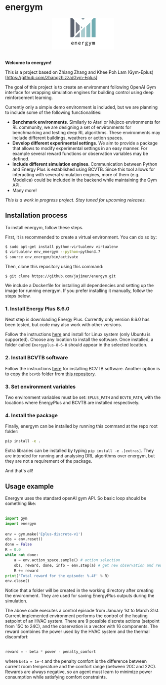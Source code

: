# energym

<div align="center">
  <img src="images/logo.png" width=40%><br><br>
</div>

**Welcome to energym!**

This is a project based on Zhiang Zhang and Khee Poh Lam (Gym-Eplus)[https://github.com/zhangzhizza/Gym-Eplus]

The goal of this project is to create an environment following OpenAI Gym interface for wrapping simulation engines for building control using deep reinforcement learning.

Currently only a simple demo environment is included, but we are planning to include some of the following functionalities:

  - **Benchmark environments**. Similarly to Atari or Mujoco environments for RL community, we are designing a set of environments for benchmarking and testing deep RL algorithms. These environments may include different buildings, weathers or action spaces.
  - **Develop different experimental settings**. We aim to provide a package that allows to modify experimental settings in an easy manner. For example several reward functions or observation variables may be defined. 
  - **Include different simulation engines**. Communication between Python and Energy Plus is established using BCVTB. Since this tool allows for interacting with several simulation engines, more of them (e.g. Modelica) could be included in the backend while maintaining the Gym API.
  - Many more!

_This is a work in progress project. Stay tuned for upcoming releases._

## Installation process

To install energym, follow these steps.

First, it is recommended to create a virtual environment. You can do so by:

```sh
$ sudo apt-get install python-virtualenv virtualenv
$ virtualenv env_energym --python=python3.7
$ source env_energym/bin/activate
```

Then, clone this repository using this command:
```
$ git clone https://github.com/jajimer/energym.git
```

We include a Dockerfile for installing all dependencies and setting up the image for running energym. If you prefer installing it manually, follow the steps below.

### 1. Install Energy Plus 8.6.0

Next step is downloading Energy Plus. Currently only version 8.6.0 has been tested,
but code may also work with other versions.

Follow the instructions [here](https://energyplus.net/downloads) and install for Linux system (only Ubuntu is supported).
Choose any location to install the software. Once installed, a folder called ``Energyplus-8-6-0`` should appear in the selected location.

### 2. Install BCVTB software

Follow the instructions [here](https://simulationresearch.lbl.gov/bcvtb/Download) for installing BCVTB software.
Another option is to copy the ``bcvtb`` folder from [this repository](https://github.com/zhangzhizza/Gym-Eplus/tree/master/eplus_env/envs).

### 3. Set environment variables

Two environment variables must be set: ``EPLUS_PATH`` and ``BCVTB_PATH``, with the locations where EnergyPlus and BCVTB are installed respectively.

### 4. Install the package

Finally, energym can be installed by running this command at the repo root folder:

```sh
pip install -e .
```

Extra libraries can be installed by typing ``pip install -e .[extras]``. They are intended for running and analysing DRL algorithms over energym, but they are
not a requirement of the package.   

And that's all!

## Usage example

Energym uses the standard openAI gym API. So basic loop should be something like:

```python

import gym
import energym

env = gym.make('Eplus-discrete-v1')
obs = env.reset()
done = False
R = 0.0
while not done:
    a = env.action_space.sample() # action selection
    obs, reward, done, info = env.step(a) # get new observation and reward
    R += reward
print('Total reward for the episode: %.4f' % R)
env.close()
````

Notice that a folder will be created in the working directory after creating the environment. They are used for saving EnergyPlus outputs during the simulation.

The above code executes a control episode from January 1st to March 31st. Current implemented environment performs the control of the heating setpoint of an HVAC system. 
There are 9 possible discrete actions (setpoint from 15C to 24C), and the observation is a vector with 16 components. 
The reward combines the power used by the HVAC system and the thermal discomfort:

```python

reward = - beta * power - penalty_comfort
```

where ``beta = 1e-4`` and the penalty comfort is the difference between current room temperature and the comfort range (between 20C and 22C). Rewards are always negative, so an agent must learn to minimize power consumption while satisfying comfort constraints.
